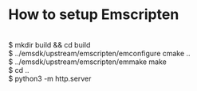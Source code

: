 # How to setup Emscripten
<br>
$ mkdir build && cd build <br>
$ ../emsdk/upstream/emscripten/emconfigure cmake .. <br>
$ ../emsdk/upstream/emscripten/emmake make <br>
$ cd ..<br>
$ python3 -m http.server <br>

